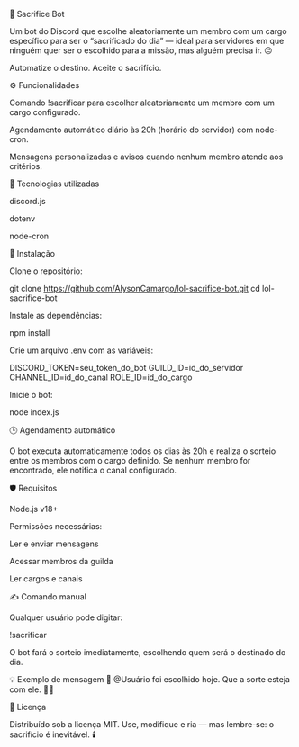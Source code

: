 🎯 Sacrifice Bot

Um bot do Discord que escolhe aleatoriamente um membro com um cargo específico para ser o “sacrificado do dia” — ideal para servidores em que ninguém quer ser o escolhido para a missão, mas alguém precisa ir. 😔

Automatize o destino. Aceite o sacrifício.

⚙️ Funcionalidades

Comando !sacrificar para escolher aleatoriamente um membro com um cargo configurado.

Agendamento automático diário às 20h (horário do servidor) com node-cron.

Mensagens personalizadas e avisos quando nenhum membro atende aos critérios.

🧠 Tecnologias utilizadas

discord.js

dotenv

node-cron

🚀 Instalação

Clone o repositório:

git clone https://github.com/AlysonCamargo/lol-sacrifice-bot.git
cd lol-sacrifice-bot


Instale as dependências:

npm install


Crie um arquivo .env com as variáveis:

DISCORD_TOKEN=seu_token_do_bot
GUILD_ID=id_do_servidor
CHANNEL_ID=id_do_canal
ROLE_ID=id_do_cargo


Inicie o bot:

node index.js

🕒 Agendamento automático

O bot executa automaticamente todos os dias às 20h e realiza o sorteio entre os membros com o cargo definido.
Se nenhum membro for encontrado, ele notifica o canal configurado.

🛡️ Requisitos

Node.js v18+

Permissões necessárias:

Ler e enviar mensagens

Acessar membros da guilda

Ler cargos e canais

✍️ Comando manual

Qualquer usuário pode digitar:

!sacrificar


O bot fará o sorteio imediatamente, escolhendo quem será o destinado do dia.

💡 Exemplo de mensagem
🎯 @Usuário foi escolhido hoje. Que a sorte esteja com ele. 🙋‍♂️

📄 Licença

Distribuído sob a licença MIT.
Use, modifique e ria — mas lembre-se: o sacrifício é inevitável. 🕯️
